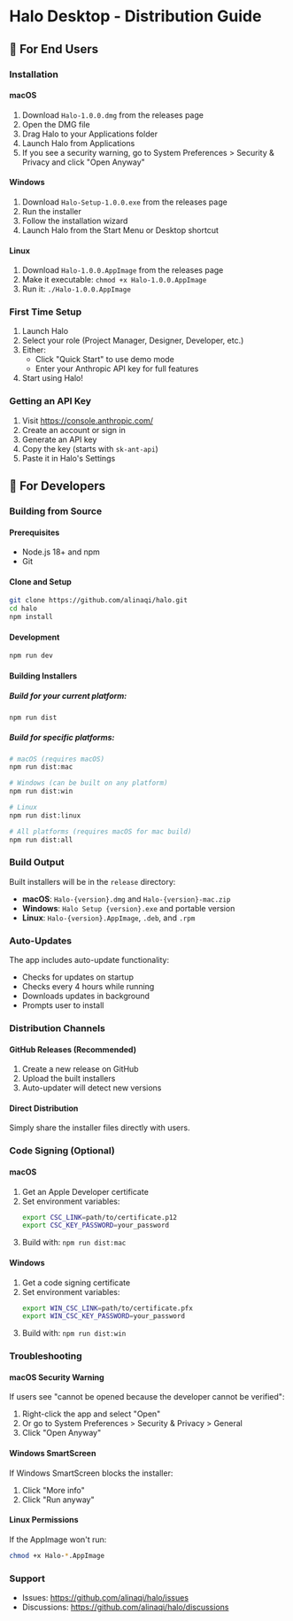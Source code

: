 # Halo Desktop - Distribution Guide

## 🚀 For End Users

### Installation

#### macOS
1. Download `Halo-1.0.0.dmg` from the releases page
2. Open the DMG file
3. Drag Halo to your Applications folder
4. Launch Halo from Applications
5. If you see a security warning, go to System Preferences > Security & Privacy and click "Open Anyway"

#### Windows
1. Download `Halo-Setup-1.0.0.exe` from the releases page
2. Run the installer
3. Follow the installation wizard
4. Launch Halo from the Start Menu or Desktop shortcut

#### Linux
1. Download `Halo-1.0.0.AppImage` from the releases page
2. Make it executable: `chmod +x Halo-1.0.0.AppImage`
3. Run it: `./Halo-1.0.0.AppImage`

### First Time Setup
1. Launch Halo
2. Select your role (Project Manager, Designer, Developer, etc.)
3. Either:
   - Click "Quick Start" to use demo mode
   - Enter your Anthropic API key for full features
4. Start using Halo!

### Getting an API Key
1. Visit https://console.anthropic.com/
2. Create an account or sign in
3. Generate an API key
4. Copy the key (starts with `sk-ant-api`)
5. Paste it in Halo's Settings

## 🔨 For Developers

### Building from Source

#### Prerequisites
- Node.js 18+ and npm
- Git

#### Clone and Setup
```bash
git clone https://github.com/alinaqi/halo.git
cd halo
npm install
```

#### Development
```bash
npm run dev
```

#### Building Installers

##### Build for your current platform:
```bash
npm run dist
```

##### Build for specific platforms:
```bash
# macOS (requires macOS)
npm run dist:mac

# Windows (can be built on any platform)
npm run dist:win

# Linux
npm run dist:linux

# All platforms (requires macOS for mac build)
npm run dist:all
```

### Build Output
Built installers will be in the `release` directory:
- **macOS**: `Halo-{version}.dmg` and `Halo-{version}-mac.zip`
- **Windows**: `Halo Setup {version}.exe` and portable version
- **Linux**: `Halo-{version}.AppImage`, `.deb`, and `.rpm`

### Auto-Updates
The app includes auto-update functionality:
- Checks for updates on startup
- Checks every 4 hours while running
- Downloads updates in background
- Prompts user to install

### Distribution Channels

#### GitHub Releases (Recommended)
1. Create a new release on GitHub
2. Upload the built installers
3. Auto-updater will detect new versions

#### Direct Distribution
Simply share the installer files directly with users.

### Code Signing (Optional)

#### macOS
1. Get an Apple Developer certificate
2. Set environment variables:
   ```bash
   export CSC_LINK=path/to/certificate.p12
   export CSC_KEY_PASSWORD=your_password
   ```
3. Build with: `npm run dist:mac`

#### Windows
1. Get a code signing certificate
2. Set environment variables:
   ```bash
   export WIN_CSC_LINK=path/to/certificate.pfx
   export WIN_CSC_KEY_PASSWORD=your_password
   ```
3. Build with: `npm run dist:win`

### Troubleshooting

#### macOS Security Warning
If users see "cannot be opened because the developer cannot be verified":
1. Right-click the app and select "Open"
2. Or go to System Preferences > Security & Privacy > General
3. Click "Open Anyway"

#### Windows SmartScreen
If Windows SmartScreen blocks the installer:
1. Click "More info"
2. Click "Run anyway"

#### Linux Permissions
If the AppImage won't run:
```bash
chmod +x Halo-*.AppImage
```

### Support
- Issues: https://github.com/alinaqi/halo/issues
- Discussions: https://github.com/alinaqi/halo/discussions